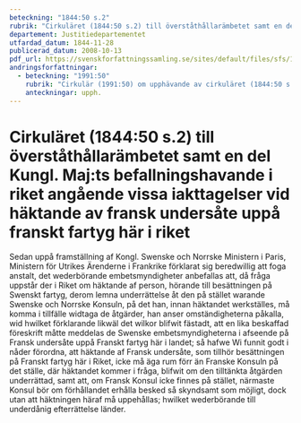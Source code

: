 ```yaml
---
beteckning: "1844:50 s.2"
rubrik: "Cirkuläret (1844:50 s.2) till överståthållarämbetet samt en del Kungl. Maj:ts befallningshavande i riket angående vissa iakttagelser vid häktande av fransk undersåte uppå franskt fartyg här i riket"
departement: Justitiedepartementet
utfardad_datum: 1844-11-28
publicerad_datum: 2008-10-13
pdf_url: https://svenskforfattningssamling.se/sites/default/files/sfs/1844-11/SFS1844-50.pdf
andringsforfattningar:
  - beteckning: "1991:50"
    rubrik: "Cirkulär (1991:50) om upphävande av cirkuläret (1844:50 s.2) till överståthållar- ämbetet samt en del Kungl. Maj:ts befallningshavande i riket angå- ende vissa iakttagelser vid häktande av fransk undersåte uppå franskt fartyg här i riket"
    anteckningar: upph.
---
```


# Cirkuläret (1844:50 s.2) till överståthållarämbetet samt en del Kungl. Maj:ts befallningshavande i riket angående vissa iakttagelser vid häktande av fransk undersåte uppå franskt fartyg här i riket

Sedan uppå framställning af Kongl. Swenske och Norrske Ministern i Paris, Ministern för Utrikes Ärenderne i Frankrike förklarat sig beredwillig att foga anstalt, det wederbörande embetsmyndigheter anbefallas att, då fråga uppstår der i Riket om häktande af person, hörande till besättningen på Swenskt fartyg, derom lemna underrättelse åt den på stället warande Swenske och Norrske Konsuln, på det han, innan häktandet werkställes, må komma i tillfälle widtaga de åtgärder, han anser omständigheterna påkalla, wid hwilket förklarande likwäl det wilkor blifwit fästadt, att en lika beskaffad föreskrift måtte meddelas de Swenske embetsmyndigheterna i afseende på Fransk undersåte uppå Franskt fartyg här i landet; så hafwe Wi funnit godt i nåder förordna, att häktande af Fransk undersåte, som tillhör besättningen på Franskt fartyg här i Riket, icke må äga rum förr än Franske Konsuln på det ställe, där häktandet kommer i fråga, blifwit om den tilltänkta åtgärden underrättad, samt att, om Fransk Konsul icke finnes på stället, närmaste Konsul bör om förhållandet erhålla besked så skyndsamt som möjligt, dock utan att häktningen häraf må uppehållas; hwilket wederbörande till underdånig efterrättelse länder.
